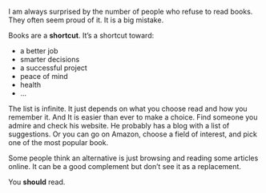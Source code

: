 I am always surprised by the number of people who refuse to read books. They
often seem proud of it. It is a big mistake.

Books are a **shortcut**. It’s a shortcut toward:

* a better job
* smarter decisions
* a successful project
* peace of mind
* health
* …

The list is infinite. It just depends on what you choose read and how
you remember it. And It is easier than ever to make a choice. Find
someone you admire and check his website. He probably has a blog with
a list of suggestions. Or you can go on Amazon, choose a field of
interest, and pick one of the most popular book.

Some people think an alternative is just browsing and reading some
articles online. It can be a good complement but don’t see it as a
replacement.

You **should** read.
